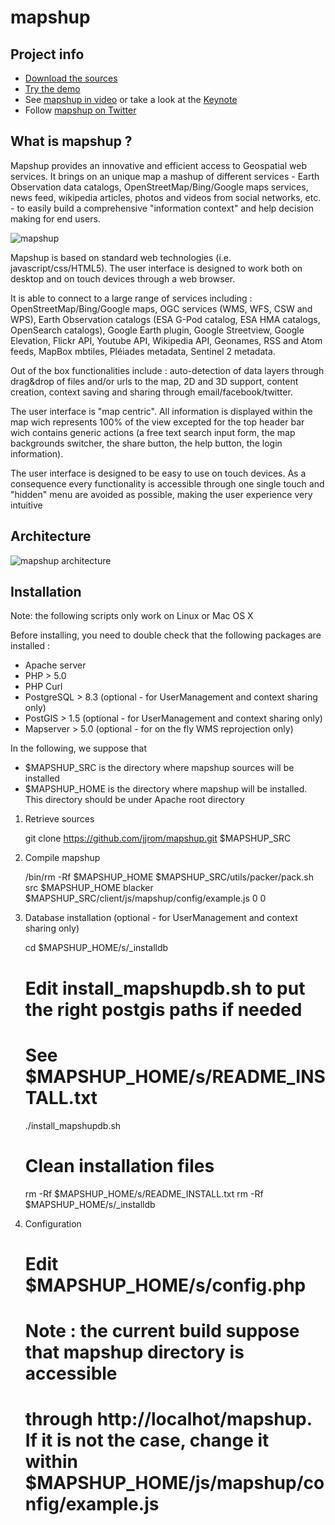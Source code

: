 mapshup
=======

Project info
------------

* [Download the sources](https://github.com/jjrom/mapshup)
* [Try the demo](http://engine.mapshup.info)
* See [mapshup in video](http://vimeo.com/45164288) or take a look at the [Keynote](https://speakerdeck.com/jjrom/mapshup)
* Follow [mapshup on Twitter](https://twitter.com/mapshup)

What is mapshup ?
-----------------
Mapshup provides an innovative and efficient access to Geospatial web services.
It brings on an unique map a mashup of different services - Earth Observation data catalogs,
OpenStreetMap/Bing/Google maps services, news feed, wikipedia articles, photos and videos from social networks,
etc. - to easily build a comprehensive "information context" and help decision making for end users.

![mapshup](https://raw.github.com/jjrom/mapshup/master/utils/stuff/2012.11.23%20-%20mapshup.004.jpg)

Mapshup is based on standard web technologies  (i.e. javascript/css/HTML5). The user interface is designed to
work both on desktop and on touch devices through a web browser.

It is able to connect to a large range of services including : OpenStreetMap/Bing/Google maps, OGC services
(WMS, WFS, CSW and WPS), Earth Observation catalogs (ESA G-Pod catalog, ESA HMA catalogs, OpenSearch catalogs),
Google Earth plugin, Google Streetview, Google Elevation, Flickr API, Youtube API, Wikipedia API, Geonames,
RSS and Atom feeds, MapBox mbtiles, Pléiades metadata, Sentinel 2 metadata.

Out of the box functionalities include : auto-detection of data layers through drag&drop of files and/or urls to the
map, 2D and 3D support, content creation, context saving and sharing through email/facebook/twitter.

The user interface is "map centric". All information is displayed within the map wich represents 100% of the view
excepted for the top header bar wich contains generic actions (a free text search input form, the map backgrounds
switcher, the share button, the help button, the login information).

The user interface is designed to be easy to use on touch devices. As a consequence every functionality is
accessible through one single touch and "hidden" menu are avoided as possible, making the user experience very
intuitive

Architecture
------------
![mapshup architecture](https://raw.github.com/jjrom/mapshup/master/utils/stuff/2012.11.23%20-%20mapshup.008.jpg)

Installation
------------

Note: the following scripts only work on Linux or Mac OS X

Before installing, you need to double check that the following packages are installed :
* Apache server
* PHP > 5.0
* PHP Curl
* PostgreSQL > 8.3 (optional - for UserManagement and context sharing only)
* PostGIS > 1.5 (optional - for UserManagement and context sharing only)
* Mapserver > 5.0 (optional - for on the fly WMS reprojection only)

In the following, we suppose that
* $MAPSHUP_SRC is the directory where mapshup sources will be installed
* $MAPSHUP_HOME is the directory where mapshup will be installed. This directory should be under Apache root directory

1. Retrieve sources

    git clone https://github.com/jjrom/mapshup.git $MAPSHUP_SRC
    
2. Compile mapshup

    /bin/rm -Rf $MAPSHUP_HOME
    $MAPSHUP_SRC/utils/packer/pack.sh src $MAPSHUP_HOME blacker $MAPSHUP_SRC/client/js/mapshup/config/example.js 0 0

3. Database installation (optional - for UserManagement and context sharing only)

    cd $MAPSHUP_HOME/s/_installdb
    
    # Edit install_mapshupdb.sh to put the right postgis paths if needed
    # See $MAPSHUP_HOME/s/README_INSTALL.txt  
    
    ./install_mapshupdb.sh

    # Clean installation files
    rm -Rf $MAPSHUP_HOME/s/README_INSTALL.txt
    rm -Rf $MAPSHUP_HOME/s/_installdb

4. Configuration

    # Edit $MAPSHUP_HOME/s/config.php
    
    # Note : the current build suppose that mapshup directory is accessible
    # through http://localhot/mapshup. If it is not the case, change it within $MAPSHUP_HOME/js/mapshup/config/example.js 
